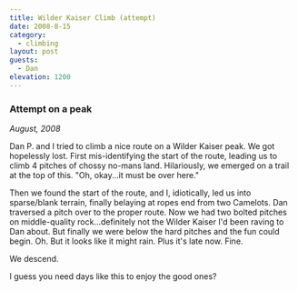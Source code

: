 ```yaml
---
title: Wilder Kaiser Climb (attempt)
date: 2008-8-15
category:
  - climbing
layout: post
guests:
  - Dan
elevation: 1200
---
```


### Attempt on a peak
_August, 2008_

Dan P. and I tried to climb a nice route on a Wilder Kaiser peak. We got
hopelessly lost. First mis-identifying the start of the route, leading us to
climb 4 pitches of chossy no-mans land. Hilariously, we emerged on a trail at
the top of this. "Oh, okay...it must be over here."

Then we found the start of the route, and I, idiotically, led us into
sparse/blank terrain, finally belaying at ropes end from two Camelots. Dan
traversed a pitch over to the proper route. Now we had two bolted pitches on
middle-quality rock...definitely not the Wilder Kaiser I'd been raving to Dan
about. But finally we were below the hard pitches and the fun could begin. Oh.
But it looks like it might rain. Plus it's late now. Fine.

We descend.

I guess you need days like this to enjoy the good ones?
